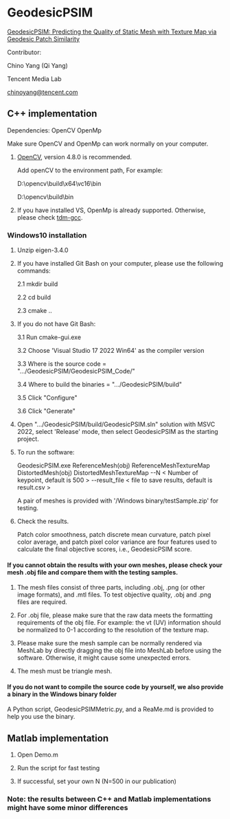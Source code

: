 # GeodesicPSIM
[GeodesicPSIM: Predicting the Quality of Static Mesh with Texture Map via Geodesic Patch Similarity][link]

[link]:https://scholar.google.com.hk/citations?view_op=view_citation&hl=zh-CN&user=87nXDYAAAAAJ&citation_for_view=87nXDYAAAAAJ:MXK_kJrjxJIC

Contributor:

Chino Yang (Qi Yang)

Tencent Media Lab

chinoyang@tencent.com

## C++ implementation 

Dependencies: OpenCV OpenMp

Make sure OpenCV and OpenMp can work normally on your computer.

1. [OpenCV](https://opencv.org/releases/), version 4.8.0 is recommended.

   Add openCV to the environment path, For example:

   D:\opencv\build\x64\vc16\bin

   D:\opencv\build\bin

2. If you have installed VS, OpenMp is already supported. Otherwise, please check [tdm-gcc](https://jmeubank.github.io/tdm-gcc/).


### Windows10 installation

1. Unzip eigen-3.4.0
2. If you have installed Git Bash on your computer, please use the following commands:
   
   2.1 mkdir build
   
   2.2 cd build
   
   2.3 cmake ..

3. If you do not have Git Bash:
   
   3.1 Run cmake-gui.exe

   3.2 Choose 'Visual Studio 17 2022 Win64' as the compiler version

   3.3 Where is the source code = ".../GeodesicPSIM/GeodesicPSIM_Code/"

   3.4 Where to build the binaries = ".../GeodesicPSIM/build"

   3.5 Click "Configure"

   3.6 Click "Generate"

4. Open ".../GeodesicPSIM/build/GeodesicPSIM.sln" solution with MSVC 2022, select 'Release' mode, then select GeodesicPSIM as the starting project.

5. To run the software:

   GeodesicPSIM.exe ReferenceMesh(obj) ReferenceMeshTextureMap DistortedMesh(obj) DistortedMeshTextureMap --N < Number of keypoint, default is 500 > --result_file < file to save results, default is result.csv >

   A pair of meshes is provided with '/Windows binary/testSample.zip' for testing.
   
7. Check the results.

   Patch color smoothness, patch discrete mean curvature, patch pixel color average, and patch pixel color variance are four features used to calculate the final objective scores, i.e., GeodesicPSIM score.

#### If you cannot obtain the results with your own meshes, please check your mesh .obj file and compare them with the testing samples. 

1.	The mesh files consist of three parts, including .obj, .png (or other image formats), and .mtl files. To test objective quality, .obj and .png files are required.
   
2.	For .obj file, please make sure that the raw data meets the formatting requirements of the obj file. For example: the vt (UV) information should be normalized to 0-1 according to the resolution of the texture map.
  
3.	Please make sure the mesh sample can be normally rendered via MeshLab by directly dragging the obj file into MeshLab before using the software. Otherwise, it might cause some unexpected errors.

4. The mesh must be triangle mesh.



#### If you do not want to compile the source code by yourself, we also provide a binary in the Windows binary folder

A Python script, GeodesicPSIMMetric.py, and a ReaMe.md is provided to help you use the binary.

## Matlab implementation

1. Open Demo.m
  
2. Run the script for fast testing
   
3. If successful, set your own N (N=500 in our publication)

### Note: the results between C++ and Matlab implementations might have some minor differences
